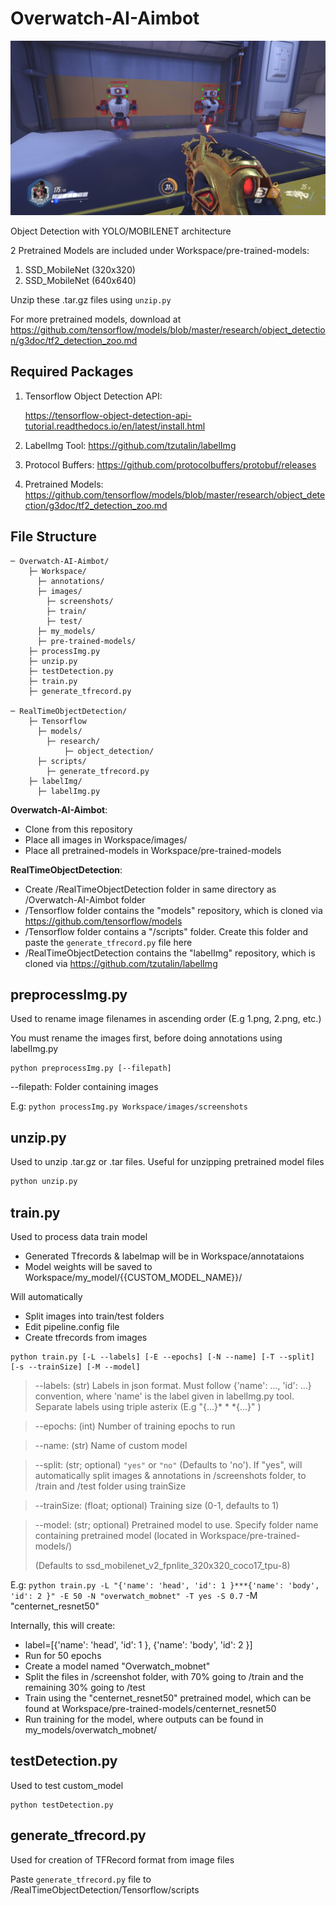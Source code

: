 # Overwatch-AI-Aimbot

![alt text](Assets/front.jpg)

Object Detection with YOLO/MOBILENET architecture

2 Pretrained Models are included under Workspace/pre-trained-models:

1. SSD_MobileNet (320x320)
2. SSD_MobileNet (640x640)

Unzip these .tar.gz files using `unzip.py`

For more pretrained models, download at https://github.com/tensorflow/models/blob/master/research/object_detection/g3doc/tf2_detection_zoo.md

## Required Packages
1. Tensorflow Object Detection API: 

   https://tensorflow-object-detection-api-tutorial.readthedocs.io/en/latest/install.html

2. LabelImg Tool: https://github.com/tzutalin/labelImg

3. Protocol Buffers: https://github.com/protocolbuffers/protobuf/releases

4. Pretrained Models: https://github.com/tensorflow/models/blob/master/research/object_detection/g3doc/tf2_detection_zoo.md



## File Structure

```
─ Overwatch-AI-Aimbot/
    ├─ Workspace/
      ├─ annotations/
      ├─ images/
      	├─ screenshots/
      	├─ train/
      	├─ test/
      ├─ my_models/
      ├─ pre-trained-models/
    ├─ processImg.py
    ├─ unzip.py
    ├─ testDetection.py
    ├─ train.py
    ├─ generate_tfrecord.py
    
─ RealTimeObjectDetection/
    ├─ Tensorflow
      ├─ models/
      	├─ research/
      		├─ object_detection/
      ├─ scripts/
      	├─ generate_tfrecord.py
    ├─ labelImg/
      ├─ labelImg.py

```

**Overwatch-AI-Aimbot**: 

- Clone from this repository
- Place all images in Workspace/images/
- Place all pretrained-models in Workspace/pre-trained-models

**RealTimeObjectDetection**: 

- Create /RealTimeObjectDetection folder in same directory as /Overwatch-AI-Aimbot folder
- /Tensorflow folder contains the "models" repository, which is cloned via https://github.com/tensorflow/models
- /Tensorflow folder contains a "/scripts" folder. Create this folder and paste the `generate_tfrecord.py` file here
- /RealTimeObjectDetection contains the "labelImg" repository, which is cloned via https://github.com/tzutalin/labelImg

## preprocessImg.py
Used to rename image filenames in ascending order 
(E.g 1.png, 2.png, etc.)

You must rename the images first, before doing annotations using labelImg.py

```
python preprocessImg.py [--filepath]
```
--filepath: Folder containing images

E.g: `python processImg.py Workspace/images/screenshots`



## unzip.py

Used to unzip .tar.gz or .tar files. Useful for unzipping pretrained model files

```python
python unzip.py
```




## train.py
Used to process data train model
- Generated Tfrecords & labelmap will be in Workspace/annotataions
- Model weights will be saved to Workspace/my_model/{{CUSTOM_MODEL_NAME}}/


Will automatically
- Split images into train/test folders
- Edit pipeline.config file
- Create tfrecords from images
```
python train.py [-L --labels] [-E --epochs] [-N --name] [-T --split] [-s --trainSize] [-M --model]
```

>--labels: (str) Labels in json format. Must follow {'name': ..., 'id': ...} convention, where 'name' is the label given in labelImg.py tool.  
> Separate labels using triple asterix (E.g "{...}* * *{...}" )

>--epochs: (int) Number of training epochs to run

>--name: (str) Name of custom model 

>--split: (str; optional) `"yes"` or `"no"` (Defaults to 'no'). If "yes", will automatically split images & annotations in /screenshots folder, to /train and /test folder using trainSize 

>--trainSize: (float; optional) Training size (0-1, defaults to 1)

> --model: (str; optional) Pretrained model to use. Specify folder name containing pretrained model (located in Workspace/pre-trained-models/) 
>
> (Defaults to ssd_mobilenet_v2_fpnlite_320x320_coco17_tpu-8)

E.g: 
`python train.py -L "{'name': 'head', 'id': 1 }***{'name': 'body', 'id': 2 }" -E 50 -N "overwatch_mobnet" -T yes -S 0.7` -M "centernet_resnet50"

Internally, this will create:
- label=[{'name': 'head', 'id': 1 }, {'name': 'body', 'id': 2 }]
- Run for 50 epochs
- Create a model named "Overwatch_mobnet"
- Split the files in /screenshot folder, with 70% going to /train and the remaining 30% going to /test
- Train using the "centernet_resnet50" pretrained model, which can be found at Workspace/pre-trained-models/centernet_resnet50
- Run training for the model, where outputs can be found in my_models/overwatch_mobnet/



## testDetection.py

Used to test custom_model

```
python testDetection.py
```



## generate_tfrecord.py

Used for creation of TFRecord format from image files

Paste `generate_tfrecord.py` file to /RealTimeObjectDetection/Tensorflow/scripts
